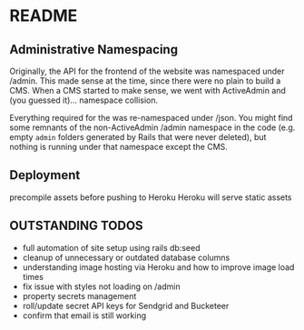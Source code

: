 # README

## Administrative Namespacing

Originally, the API for the frontend of the website was namespaced under /admin. This made sense at the time, since there were no plain to build a CMS. When a CMS started to make sense, we went with ActiveAdmin and (you guessed it)... namespace collision. 

Everything required for the was re-namespaced under /json. You might find some remnants of the non-ActiveAdmin /admin namespace in the code (e.g. empty `admin` folders generated by Rails that were never deleted), but nothing is running under that namespace except the CMS.

## Deployment

precompile assets before pushing to Heroku
Heroku will serve static assets

## OUTSTANDING TODOS

- full automation of site setup using rails db:seed
- cleanup of unnecessary or outdated database columns
- understanding image hosting via Heroku and how to improve image load times
- fix issue with styles not loading on /admin
- property secrets management
- roll/update secret API keys for Sendgrid and Bucketeer
- confirm that email is still working